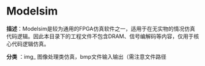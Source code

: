 # Modelsim

**描述**：Modelsim是较为通用的FPGA仿真软件之一，适用于在无实物的情况仿真代码逻辑。因此本目录下的工程文件不包含DRAM、信号编解码等内容，仅用于核心代码逻辑仿真。



**分类** ：img_ 图像处理类仿真，bmp文件输入输出（需注意文件路径


